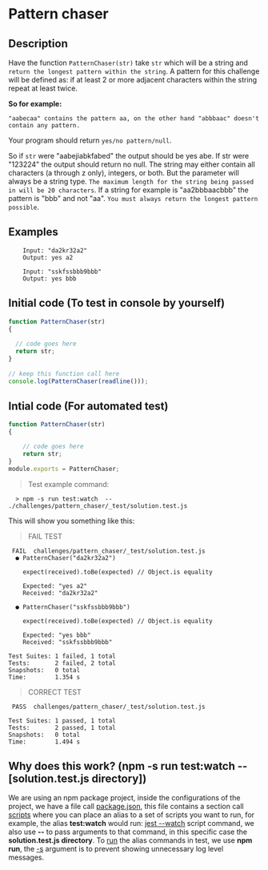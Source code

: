 # Pattern chaser

## Description
Have the function `PatternChaser(str)` take `str` which will be a string and `return the longest pattern within the string`. A pattern for this challenge will be defined as: if at least 2 or more adjacent characters within the string repeat at least twice. 

**So for example:**
```
"aabecaa" contains the pattern aa, on the other hand "abbbaac" doesn't contain any pattern. 
```
Your program should return `yes/no pattern/null`.

So if `str` were "aabejiabkfabed" the output should be yes abe. If str were "123224" the output should return no null. The string may either contain all characters (a through z only), integers, or both. But the parameter will always be a string type. `The maximum length for the string being passed in will be 20 characters`. If a string for example is "aa2bbbaacbbb" the pattern is "bbb" and not "aa". `You must always return the longest pattern possible`.

## Examples
```
    Input: "da2kr32a2"
    Output: yes a2
    
    Input: "sskfssbbb9bbb"
    Output: yes bbb
```

## Initial code (To test in console by yourself)
```javascript
function PatternChaser(str) 
{ 
 
  // code goes here  
  return str;
}
   
// keep this function call here 
console.log(PatternChaser(readline()));
```

## Intial code (For automated test)
````javascript 
function PatternChaser(str) 
{ 

    // code goes here  
    return str;
}
module.exports = PatternChaser;
````

>Test example command:

```console
  > npm -s run test:watch  -- ./challenges/pattern_chaser/_test/solution.test.js
```

This will show you something like this:

>FAIL TEST
```console
 FAIL  challenges/pattern_chaser/_test/solution.test.js
  ● PatternChaser("da2kr32a2")

    expect(received).toBe(expected) // Object.is equality

    Expected: "yes a2"
    Received: "da2kr32a2"

  ● PatternChaser("sskfssbbb9bbb")

    expect(received).toBe(expected) // Object.is equality

    Expected: "yes bbb"
    Received: "sskfssbbb9bbb"

Test Suites: 1 failed, 1 total
Tests:       2 failed, 2 total
Snapshots:   0 total
Time:        1.354 s
```

>CORRECT TEST
```console
 PASS  challenges/pattern_chaser/_test/solution.test.js

Test Suites: 1 passed, 1 total
Tests:       2 passed, 1 total
Snapshots:   0 total
Time:        1.494 s
```

## Why does this work? (npm -s run test:watch  -- [solution.test.js directory])
We are using an npm package project, inside the configurations of the project, we have a file call [package.json](https://nodejs.org/en/knowledge/getting-started/npm/what-is-the-file-package-json/#:~:text=All%20npm%20packages%20contain%20a,as%20handle%20the%20project's%20dependencies), this file contains a section call [scripts](https://docs.npmjs.com/cli/v6/using-npm/scripts) where you can place an alias to a set of scripts you want to run, for example, the alias **test:watch** would run: [jest --watch](https://jestjs.io/docs/en/cli#--watch) script command, we also use **--** to pass arguments to that command, in this specific case the **solution.test.js directory**. To [run](https://docs.npmjs.com/cli/v6/commands/npm-run-script) the alias commands in test, we use **npm run**, the [-s](https://docs.npmjs.com/cli/v6/using-npm/config#shorthands-and-other-cli-niceties) argument is to prevent showing unnecessary log level messages.